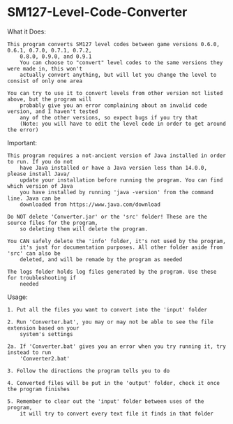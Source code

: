 # SM127-Level-Code-Converter

What it Does:

	This program converts SM127 level codes between game versions 0.6.0, 0.6.1, 0.7.0, 0.7.1, 0.7.2,
		0.8.0, 0.9.0, and 0.9.1
		You can choose to "convert" level codes to the same versions they were made in, this won't
		actually convert anything, but will let you change the level to consist of only one area

	You can try to use it to convert levels from other version not listed above, but the program will
		probably give you an error complaining about an invalid code version, and I haven't tested
		any of the other versions, so expect bugs if you try that
		(Note: you will have to edit the level code in order to get around the error)

Important:

	This program requires a not-ancient version of Java installed in order to run. If you do not
		have Java installed or have a Java version less than 14.0.0, please install Java/
		update your installation before running the program. You can find which version of Java
		you have installed by running 'java -version' from the command line. Java can be
		downloaded from https://www.java.com/download

	Do NOT delete 'Converter.jar' or the 'src' folder! These are the source files for the program,
		so deleting them will delete the program.

	You CAN safely delete the 'info' folder, it's not used by the program,
		it's just for documentation purposes. All other folder aside from 'src' can also be
		deleted, and will be remade by the program as needed

	The logs folder holds log files generated by the program. Use these for troubleshooting if
		needed

Usage:

	1. Put all the files you want to convert into the 'input' folder

	2. Run 'Converter.bat', you may or may not be able to see the file extension based on your
		system's settings
	
	2a. If 'Converter.bat' gives you an error when you try running it, try instead to run
		'Converter2.bat'

	3. Follow the directions the program tells you to do

	4. Converted files will be put in the 'output' folder, check it once the program finishes

	5. Remember to clear out the 'input' folder between uses of the program,
		it will try to convert every text file it finds in that folder
